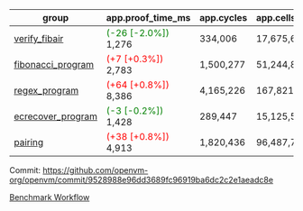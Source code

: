 | group | app.proof_time_ms | app.cycles | app.cells_used | leaf.proof_time_ms | leaf.cycles | leaf.cells_used |
| -- | -- | -- | -- | -- | -- | -- |
| [verify_fibair](https://github.com/openvm-org/openvm/blob/benchmark-results/benchmarks-pr/1541/verify_fibair-9528988e96dd3689fc96919ba6dc2c2e1aeadc8e.md) |<span style='color: green'>(-26 [-2.0%])</span> 1,276 |  334,006 |  17,675,666 |- | - | - |
| [fibonacci_program](https://github.com/openvm-org/openvm/blob/benchmark-results/benchmarks-pr/1541/fibonacci-9528988e96dd3689fc96919ba6dc2c2e1aeadc8e.md) |<span style='color: red'>(+7 [+0.3%])</span> 2,783 |  1,500,277 |  51,244,863 |- | - | - |
| [regex_program](https://github.com/openvm-org/openvm/blob/benchmark-results/benchmarks-pr/1541/regex-9528988e96dd3689fc96919ba6dc2c2e1aeadc8e.md) |<span style='color: red'>(+64 [+0.8%])</span> 8,386 |  4,165,226 |  167,821,872 |- | - | - |
| [ecrecover_program](https://github.com/openvm-org/openvm/blob/benchmark-results/benchmarks-pr/1541/ecrecover-9528988e96dd3689fc96919ba6dc2c2e1aeadc8e.md) |<span style='color: green'>(-3 [-0.2%])</span> 1,428 |  289,447 |  15,125,546 |- | - | - |
| [pairing](https://github.com/openvm-org/openvm/blob/benchmark-results/benchmarks-pr/1541/pairing-9528988e96dd3689fc96919ba6dc2c2e1aeadc8e.md) |<span style='color: red'>(+38 [+0.8%])</span> 4,913 |  1,820,436 |  96,487,767 |- | - | - |


Commit: https://github.com/openvm-org/openvm/commit/9528988e96dd3689fc96919ba6dc2c2e1aeadc8e

[Benchmark Workflow](https://github.com/openvm-org/openvm/actions/runs/14139428600)

